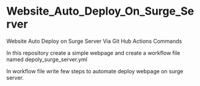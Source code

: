 # Website_Auto_Deploy_On_Surge_Server
Website Auto Deploy on Surge Server Via Git Hub Actions Commands

In this repository create a simple webpage and create a workflow file named depoly_surge_server.yml

In workflow file write few steps to automate deploy webpage on surge server.

